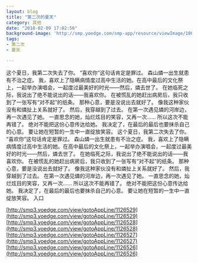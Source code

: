 ```yaml
---
layout: blog
title: "第二次的夏天"
category: 其他
date: "2018-02-09 17:02:56"
background-image: 'http://smp.yoedge.com/smp-app/resource/viewImage/1004574appline.png'
tags:
- 第二次
- 夏天

---
```

这个夏日，我第二次失去了你。 “喜欢你”这句话肯定是罪过。 森山燐一出生就患有不治之症。 我，喜欢上了隐瞒病情度过高中生活的她。在高中最后的文化祭上，一起举办演唱会，一起度过最美好的时光——然后，燐去世了。 在她临死之际，我说出了绝不能说出的话——我喜欢你。 在被慌乱的她赶出病房后，我只收到了一张写有“对不起”的纸条。 那种心意，要是没说出去就好了。 像我这种家伙没有和燐扯上关系就好了。 然后，我穿越到了过去。 在第一次遇见燐的河岸边，再一次遇见了她。 一直思念的她，灿烂炫目的笑容，又再一次…… 所以这次不能再错了。 绝对不能把这份心意传达给她。 我决定了，在最后的最后也要抹杀自己的心意。 要让她在短暂的一生中一直绽放笑容。
这个夏日，我第二次失去了你。 “喜欢你”这句话肯定是罪过。 森山燐一出生就患有不治之症。 我，喜欢上了隐瞒病情度过高中生活的她。在高中最后的文化祭上，一起举办演唱会，一起度过最美好的时光——然后，燐去世了。 在她临死之际，我说出了绝不能说出的话——我喜欢你。 在被慌乱的她赶出病房后，我只收到了一张写有“对不起”的纸条。 那种心意，要是没说出去就好了。 像我这种家伙没有和燐扯上关系就好了。 然后，我穿越到了过去。 在第一次遇见燐的河岸边，再一次遇见了她。 一直思念的她，灿烂炫目的笑容，又再一次…… 所以这次不能再错了。 绝对不能把这份心意传达给她。 我决定了，在最后的最后也要抹杀自己的心意。 要让她在短暂的一生中一直绽放笑容。
入口

[http://smp3.yoedge.com/view/gotoAppLine/1126529](http://smp3.yoedge.com/view/gotoAppLine/1126529)
[http://smp3.yoedge.com/view/gotoAppLine/1126528](http://smp3.yoedge.com/view/gotoAppLine/1126528)
[http://smp3.yoedge.com/view/gotoAppLine/1126527](http://smp3.yoedge.com/view/gotoAppLine/1126527)
[http://smp3.yoedge.com/view/gotoAppLine/1126526](http://smp3.yoedge.com/view/gotoAppLine/1126526)

        
